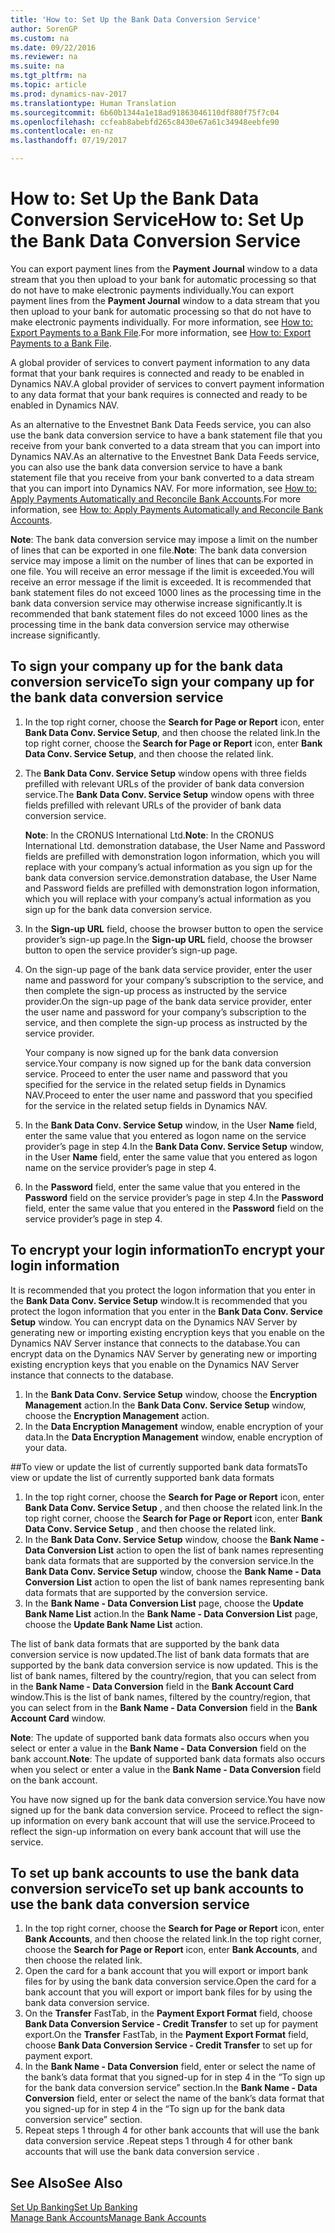 ```yaml
---
title: 'How to: Set Up the Bank Data Conversion Service'
author: SorenGP
ms.custom: na
ms.date: 09/22/2016
ms.reviewer: na
ms.suite: na
ms.tgt_pltfrm: na
ms.topic: article
ms.prod: dynamics-nav-2017
ms.translationtype: Human Translation
ms.sourcegitcommit: 6b60b1344a1e18ad91863046110df880f75f7c04
ms.openlocfilehash: ccfeab8abebfd265c8430e67a61c34948eebfe90
ms.contentlocale: en-nz
ms.lasthandoff: 07/19/2017

---
```


# <a name="how-to-set-up-the-bank-data-conversion-service"></a><span data-ttu-id="2261e-102">How to: Set Up the Bank Data Conversion Service</span><span class="sxs-lookup"><span data-stu-id="2261e-102">How to: Set Up the Bank Data Conversion Service</span></span>
<span data-ttu-id="2261e-103">You can export payment lines from the **Payment Journal** window to a data stream that you then upload to your bank for automatic processing so that do not have to make electronic payments individually.</span><span class="sxs-lookup"><span data-stu-id="2261e-103">You can export payment lines from the **Payment Journal** window to a data stream that you then upload to your bank for automatic processing so that do not have to make electronic payments individually.</span></span> <span data-ttu-id="2261e-104">For more information, see [How to: Export Payments to a Bank File](payables-how-export-payments-bank-file.md).</span><span class="sxs-lookup"><span data-stu-id="2261e-104">For more information, see [How to: Export Payments to a Bank File](payables-how-export-payments-bank-file.md).</span></span>

<span data-ttu-id="2261e-105">A global provider of services to convert payment information to any data format that your bank requires is connected and ready to be enabled in Dynamics NAV.</span><span class="sxs-lookup"><span data-stu-id="2261e-105">A global provider of services to convert payment information to any data format that your bank requires is connected and ready to be enabled in Dynamics NAV.</span></span>

<span data-ttu-id="2261e-106">As an alternative to the Envestnet Bank Data Feeds service, you can also use the bank data conversion service to have a bank statement file that you receive from your bank converted to a data stream that you can import into Dynamics NAV.</span><span class="sxs-lookup"><span data-stu-id="2261e-106">As an alternative to the Envestnet Bank Data Feeds service, you can also use the bank data conversion service to have a bank statement file that you receive from your bank converted to a data stream that you can import into Dynamics NAV.</span></span> <span data-ttu-id="2261e-107">For more information, see [How to: Apply Payments Automatically and Reconcile Bank Accounts](receivables-apply-payments-auto-reconcile-bank-accounts.md).</span><span class="sxs-lookup"><span data-stu-id="2261e-107">For more information, see [How to: Apply Payments Automatically and Reconcile Bank Accounts](receivables-apply-payments-auto-reconcile-bank-accounts.md).</span></span>

<span data-ttu-id="2261e-108">**Note**: The bank data conversion service may impose a limit on the number of lines that can be exported in one file.</span><span class="sxs-lookup"><span data-stu-id="2261e-108">**Note**: The bank data conversion service may impose a limit on the number of lines that can be exported in one file.</span></span> <span data-ttu-id="2261e-109">You will receive an error message if the limit is exceeded.</span><span class="sxs-lookup"><span data-stu-id="2261e-109">You will receive an error message if the limit is exceeded.</span></span> <span data-ttu-id="2261e-110">It is recommended that bank statement files do not exceed 1000 lines as the processing time in the bank data conversion service may otherwise increase significantly.</span><span class="sxs-lookup"><span data-stu-id="2261e-110">It is recommended that bank statement files do not exceed 1000 lines as the processing time in the bank data conversion service may otherwise increase significantly.</span></span>

## <a name="to-sign-your-company-up-for-the-bank-data-conversion-service"></a><span data-ttu-id="2261e-111">To sign your company up for the bank data conversion service</span><span class="sxs-lookup"><span data-stu-id="2261e-111">To sign your company up for the bank data conversion service</span></span>
1. <span data-ttu-id="2261e-112">In the top right corner, choose the **Search for Page or Report** icon, enter **Bank Data Conv. Service Setup**, and then choose the related link.</span><span class="sxs-lookup"><span data-stu-id="2261e-112">In the top right corner, choose the **Search for Page or Report** icon, enter **Bank Data Conv. Service Setup**, and then choose the related link.</span></span>  
2. <span data-ttu-id="2261e-113">The **Bank Data Conv. Service Setup** window opens with three fields prefilled with relevant URLs of the provider of bank data conversion service.</span><span class="sxs-lookup"><span data-stu-id="2261e-113">The **Bank Data Conv. Service Setup** window opens with three fields prefilled with relevant URLs of the provider of bank data conversion service.</span></span>

    <span data-ttu-id="2261e-114">**Note**: In the CRONUS International Ltd.</span><span class="sxs-lookup"><span data-stu-id="2261e-114">**Note**: In the CRONUS International Ltd.</span></span> <span data-ttu-id="2261e-115">demonstration database, the User Name and Password fields are prefilled with demonstration logon information, which you will replace with your company’s actual information as you sign up for the bank data conversion service.</span><span class="sxs-lookup"><span data-stu-id="2261e-115">demonstration database, the User Name and Password fields are prefilled with demonstration logon information, which you will replace with your company’s actual information as you sign up for the bank data conversion service.</span></span>
3. <span data-ttu-id="2261e-116">In the **Sign-up URL** field, choose the browser button to open the service provider’s sign-up page.</span><span class="sxs-lookup"><span data-stu-id="2261e-116">In the **Sign-up URL** field, choose the browser button to open the service provider’s sign-up page.</span></span>  
4. <span data-ttu-id="2261e-117">On the sign-up page of the bank data service provider, enter the user name and password for your company’s subscription to the service, and then complete the sign-up process as instructed by the service provider.</span><span class="sxs-lookup"><span data-stu-id="2261e-117">On the sign-up page of the bank data service provider, enter the user name and password for your company’s subscription to the service, and then complete the sign-up process as instructed by the service provider.</span></span>

    <span data-ttu-id="2261e-118">Your company is now signed up for the bank data conversion service.</span><span class="sxs-lookup"><span data-stu-id="2261e-118">Your company is now signed up for the bank data conversion service.</span></span> <span data-ttu-id="2261e-119">Proceed to enter the user name and password that you specified for the service in the related setup fields in Dynamics NAV.</span><span class="sxs-lookup"><span data-stu-id="2261e-119">Proceed to enter the user name and password that you specified for the service in the related setup fields in Dynamics NAV.</span></span>
5. <span data-ttu-id="2261e-120">In the **Bank Data Conv. Service Setup** window, in the User **Name** field, enter the same value that you entered as logon name on the service provider’s page in step 4.</span><span class="sxs-lookup"><span data-stu-id="2261e-120">In the **Bank Data Conv. Service Setup** window, in the User **Name** field, enter the same value that you entered as logon name on the service provider’s page in step 4.</span></span>
6. <span data-ttu-id="2261e-121">In the **Password** field, enter the same value that you entered in the **Password** field on the service provider’s page in step 4.</span><span class="sxs-lookup"><span data-stu-id="2261e-121">In the **Password** field, enter the same value that you entered in the **Password** field on the service provider’s page in step 4.</span></span>

## <a name="to-encrypt-your-login-information"></a><span data-ttu-id="2261e-122">To encrypt your login information</span><span class="sxs-lookup"><span data-stu-id="2261e-122">To encrypt your login information</span></span>
<span data-ttu-id="2261e-123">It is recommended that you protect the logon information that you enter in the **Bank Data Conv. Service Setup** window.</span><span class="sxs-lookup"><span data-stu-id="2261e-123">It is recommended that you protect the logon information that you enter in the **Bank Data Conv. Service Setup** window.</span></span> <span data-ttu-id="2261e-124">You can encrypt data on the Dynamics NAV Server by generating new or importing existing encryption keys that you enable on the Dynamics NAV Server instance that connects to the database.</span><span class="sxs-lookup"><span data-stu-id="2261e-124">You can encrypt data on the Dynamics NAV Server by generating new or importing existing encryption keys that you enable on the Dynamics NAV Server instance that connects to the database.</span></span>

1. <span data-ttu-id="2261e-125">In the **Bank Data Conv. Service Setup** window, choose the **Encryption Management** action.</span><span class="sxs-lookup"><span data-stu-id="2261e-125">In the **Bank Data Conv. Service Setup** window, choose the **Encryption Management** action.</span></span>
2. <span data-ttu-id="2261e-126">In the **Data Encryption Management** window, enable encryption of your data.</span><span class="sxs-lookup"><span data-stu-id="2261e-126">In the **Data Encryption Management** window, enable encryption of your data.</span></span>

##<a name="to-view-or-update-the-list-of-currently-supported-bank-data-formats"></a><span data-ttu-id="2261e-127">To view or update the list of currently supported bank data formats</span><span class="sxs-lookup"><span data-stu-id="2261e-127">To view or update the list of currently supported bank data formats</span></span>
1. <span data-ttu-id="2261e-128">In the top right corner, choose the **Search for Page or Report** icon, enter **Bank Data Conv. Service Setup** , and then choose the related link.</span><span class="sxs-lookup"><span data-stu-id="2261e-128">In the top right corner, choose the **Search for Page or Report** icon, enter **Bank Data Conv. Service Setup** , and then choose the related link.</span></span>
2. <span data-ttu-id="2261e-129">In the **Bank Data Conv. Service Setup** window, choose the **Bank Name - Data Conversion List** action to open the list of bank names representing bank data formats that are supported by the conversion service.</span><span class="sxs-lookup"><span data-stu-id="2261e-129">In the **Bank Data Conv. Service Setup** window, choose the **Bank Name - Data Conversion List** action to open the list of bank names representing bank data formats that are supported by the conversion service.</span></span>
3. <span data-ttu-id="2261e-130">In the **Bank Name - Data Conversion List** page, choose the **Update Bank Name List** action.</span><span class="sxs-lookup"><span data-stu-id="2261e-130">In the **Bank Name - Data Conversion List** page, choose the **Update Bank Name List** action.</span></span>

<span data-ttu-id="2261e-131">The list of bank data formats that are supported by the bank data conversion service is now updated.</span><span class="sxs-lookup"><span data-stu-id="2261e-131">The list of bank data formats that are supported by the bank data conversion service is now updated.</span></span> <span data-ttu-id="2261e-132">This is the list of bank names, filtered by the country/region, that you can select from in the **Bank Name - Data Conversion** field in the **Bank Account Card** window.</span><span class="sxs-lookup"><span data-stu-id="2261e-132">This is the list of bank names, filtered by the country/region, that you can select from in the **Bank Name - Data Conversion** field in the **Bank Account Card** window.</span></span>

<span data-ttu-id="2261e-133">**Note**: The update of supported bank data formats also occurs when you select or enter a value in the **Bank Name - Data Conversion** field on the bank account.</span><span class="sxs-lookup"><span data-stu-id="2261e-133">**Note**: The update of supported bank data formats also occurs when you select or enter a value in the **Bank Name - Data Conversion** field on the bank account.</span></span>

<span data-ttu-id="2261e-134">You have now signed up for the bank data conversion service.</span><span class="sxs-lookup"><span data-stu-id="2261e-134">You have now signed up for the bank data conversion service.</span></span> <span data-ttu-id="2261e-135">Proceed to reflect the sign-up information on every bank account that will use the service.</span><span class="sxs-lookup"><span data-stu-id="2261e-135">Proceed to reflect the sign-up information on every bank account that will use the service.</span></span>

## <a name="to-set-up-bank-accounts-to-use-the-bank-data-conversion-service"></a><span data-ttu-id="2261e-136">To set up bank accounts to use the bank data conversion service</span><span class="sxs-lookup"><span data-stu-id="2261e-136">To set up bank accounts to use the bank data conversion service</span></span>
1. <span data-ttu-id="2261e-137">In the top right corner, choose the **Search for Page or Report** icon, enter **Bank Accounts**, and then choose the related link.</span><span class="sxs-lookup"><span data-stu-id="2261e-137">In the top right corner, choose the **Search for Page or Report** icon, enter **Bank Accounts**, and then choose the related link.</span></span>
2. <span data-ttu-id="2261e-138">Open the card for a bank account that you will export or import bank files for by using the bank data conversion service.</span><span class="sxs-lookup"><span data-stu-id="2261e-138">Open the card for a bank account that you will export or import bank files for by using the bank data conversion service.</span></span>
3. <span data-ttu-id="2261e-139">On the **Transfer** FastTab, in the **Payment Export Format** field, choose **Bank Data Conversion Service - Credit Transfer** to set up for payment export.</span><span class="sxs-lookup"><span data-stu-id="2261e-139">On the **Transfer** FastTab, in the **Payment Export Format** field, choose **Bank Data Conversion Service - Credit Transfer** to set up for payment export.</span></span>
4. <span data-ttu-id="2261e-140">In the **Bank Name - Data Conversion** field, enter or select the name of the bank’s data format that you signed-up for in step 4 in the “To sign up for the bank data conversion service” section.</span><span class="sxs-lookup"><span data-stu-id="2261e-140">In the **Bank Name - Data Conversion** field, enter or select the name of the bank’s data format that you signed-up for in step 4 in the “To sign up for the bank data conversion service” section.</span></span>
5. <span data-ttu-id="2261e-141">Repeat steps 1 through 4 for other bank accounts that will use the bank data conversion service .</span><span class="sxs-lookup"><span data-stu-id="2261e-141">Repeat steps 1 through 4 for other bank accounts that will use the bank data conversion service .</span></span>

## <a name="see-also"></a><span data-ttu-id="2261e-142">See Also</span><span class="sxs-lookup"><span data-stu-id="2261e-142">See Also</span></span>  
[<span data-ttu-id="2261e-143">Set Up Banking</span><span class="sxs-lookup"><span data-stu-id="2261e-143">Set Up Banking</span></span>](bank-setup-banking.md)  
[<span data-ttu-id="2261e-144">Manage Bank Accounts</span><span class="sxs-lookup"><span data-stu-id="2261e-144">Manage Bank Accounts</span></span>](bank-manage-bank-accounts.md)

